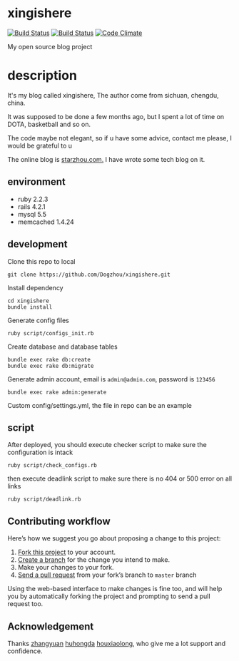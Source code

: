 xingishere
======

[![Build Status](https://travis-ci.org/Dogzhou/xingishere.svg)](https://travis-ci.org/Dogzhou/xingishere)
[![Build Status](https://snap-ci.com/Dogzhou/xingishere/branch/master/build_image)](https://snap-ci.com/Dogzhou/xingishere/branch/master)
[![Code Climate](https://codeclimate.com/github/Dogzhou/xingishere/badges/gpa.svg)](https://codeclimate.com/github/Dogzhou/xingishere)

My open source blog project

# description
It's my blog called xingishere, The author come from sichuan, chengdu, china.

It was supposed to be done a few months ago, but I spent a lot of time on DOTA, basketball and so on.

The code maybe not elegant, so if u have some advice, contact me please, I would be grateful to u

The online blog is <a href="http://starzhou.com" target="_blank">starzhou.com.</a> I have wrote some tech blog on it.

## environment
* ruby 2.2.3
* rails 4.2.1
* mysql 5.5
* memcached 1.4.24

## development
Clone this repo to local

    git clone https://github.com/Dogzhou/xingishere.git

Install dependency

    cd xingishere
    bundle install

Generate config files

    ruby script/configs_init.rb

Create database and database tables

    bundle exec rake db:create
    bundle exec rake db:migrate

Generate admin account, email is `admin@admin.com`, password is `123456`

    bundle exec rake admin:generate

Custom config/settings.yml, the file in repo can be an example

## script
After deployed, you should execute checker script to make sure the configuration is intack

    ruby script/check_configs.rb

then execute deadlink script to make sure there is no 404 or 500 error on all links

    ruby script/deadlink.rb

## Contributing workflow

Here’s how we suggest you go about proposing a change to this project:

1. [Fork this project](https://help.github.com/articles/fork-a-repo/) to your account.
2. [Create a branch](https://help.github.com/articles/creating-and-deleting-branches-within-your-repository/) for the change you intend to make.
3. Make your changes to your fork.
4. [Send a pull request](https://help.github.com/articles/using-pull-requests/) from your fork’s branch to `master` branch

Using the web-based interface to make changes is fine too, and will help you by automatically forking the project and prompting to send a pull request too.

## Acknowledgement
<p>Thanks <a href="https://github.com/zhangyuan" target="_blank">zhangyuan</a> <a href="https://github.com/huhongda" target="_blank">huhongda</a> <a href="http://sosop.github.io/" target="_blank">houxiaolong</a>, who give me a lot support and confidence.</p>
